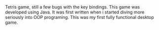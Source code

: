 Tetris game, still a few bugs with the key bindings. This game was developed using Java. It was first written when i started diving more seriously into OOP programing. This was my first fully functional desktop game. 
